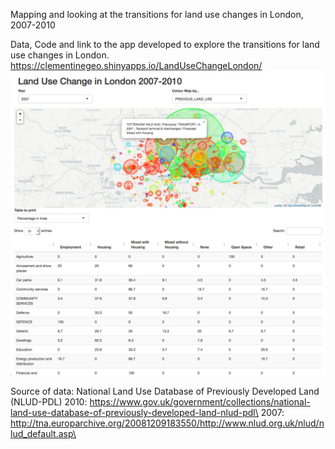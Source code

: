 Mapping and looking at the transitions for land use changes in London, 2007-2010

Data, Code and link to the app developed to explore the transitions for land use changes in London.
https://clementinegeo.shinyapps.io/LandUseChangeLondon/
![Alt text](https://raw.githubusercontent.com/ClementineCttn/LandUseChangeLondon/master/LandUseChangePic.png)

Source of data:
National Land Use Database of Previously Developed Land (NLUD-PDL)
2010: https://www.gov.uk/government/collections/national-land-use-database-of-previously-developed-land-nlud-pdl\
2007: http://tna.europarchive.org/20081209183550/http://www.nlud.org.uk/nlud/nlud_default.asp\

